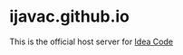 # ijavac.github.io
 This is the official host server for <a href="https://github.com/idea-coding">Idea Code</a>
